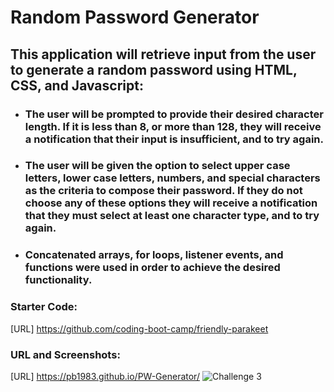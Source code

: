 # Random Password Generator

## This application will retrieve input from the user to generate a random password using HTML, CSS, and Javascript:

 * ### The user will be prompted to provide their desired character length. If it is less than 8, or more than 128, they will receive a notification that their input is insufficient, and to try again.
 * ### The user will be given the option to select upper case letters, lower case letters, numbers, and special characters as the criteria to compose their password. If they do not choose any of these options they will receive a notification that they must select at least one character type, and to try again. 
 * ### Concatenated arrays, for loops, listener events, and functions were used in order to achieve the desired functionality. 


### Starter Code:
[URL] https://github.com/coding-boot-camp/friendly-parakeet


 ### URL and Screenshots:
 [URL] https://pb1983.github.io/PW-Generator/
![Challenge 3](https://github.com/pb1983/PW-Generator/assets/25019626/dafab498-2dbe-4756-8216-aa585a9c670b)
